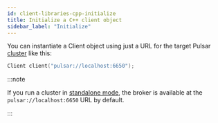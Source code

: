 ```yaml
---
id: client-libraries-cpp-initialize
title: Initialize a C++ client object
sidebar_label: "Initialize"
---
```


You can instantiate a Client object using just a URL for the target Pulsar [cluster](reference-terminology.md#cluster) like this:

```cpp
Client client("pulsar://localhost:6650");
```

:::note

If you run a cluster in [standalone mode](getting-started-standalone.md), the broker is available at the `pulsar://localhost:6650` URL by default.

:::
